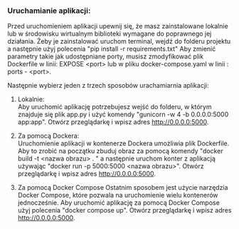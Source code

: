 ### Uruchamianie aplikacji:
Przed uruchomieniem aplikacji upewnij się, że masz zainstalowane lokalnie lub w środowisku wirtualnym biblioteki wymagane do poprawnego jej działania. Żeby je zainstalować uruchom terminal, wejdź do folderu projektu a następnie użyj polecenia "pip install -r requirements.txt"
Aby zmienić parametry takie jak udostępniane porty, musisz zmodyfikować plik Dockerfile w linii: EXPOSE <port\> lub w pliku docker-compose.yaml w linii : ports - <port\>.

Następnie wybierz jeden z trzech sposobów urachamiarnia aplikacji:
1. Lokalnie:\
Aby uruchomić aplikację potrzebujesz wejść do folderu, w którym znajduje się plik app.py i użyć komendy "gunicorn -w 4 -b 0.0.0.0:5000 app:app". Otwórz przeglądarkę i wpisz adres http://0.0.0.0:5000.
    
2. Za pomocą Dockera:\
Uruchomienie aplikacji w kontenerze Dockera umożliwia plik Dockerfile. Aby to zrobić na początku zbuduj obraz za pomocą komendy "docker build -t <nazwa obrazu\> . " a następnie uruchom konter z aplikacją używając "docker run -p 5000:5000 <nazwa obrazu\>". Otwórz przeglądarkę i wpisz adres http://0.0.0.0:5000.

3. Za pomocą Docker Compose
Ostatnim sposobem jest użycie narzędzia Docker Compose, które pozwala na uruchomienie wielu kontenerów jednocześnie. Aby uruchomić aplikację za pomocą Docker Compose użyj polecenia "docker compose up". Otwórz przeglądarkę i wpisz adres http://0.0.0.0:5000.
